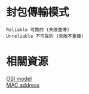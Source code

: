 # 封包傳輸模式
```
Reliable 可靠的 (失敗重傳)
Unreliable 不可靠的 (失敗不重傳)
```

# 相關資源
[OSI model](https://en.wikipedia.org/wiki/OSI_model)\
[MAC address](https://en.wikipedia.org/wiki/MAC_address)

